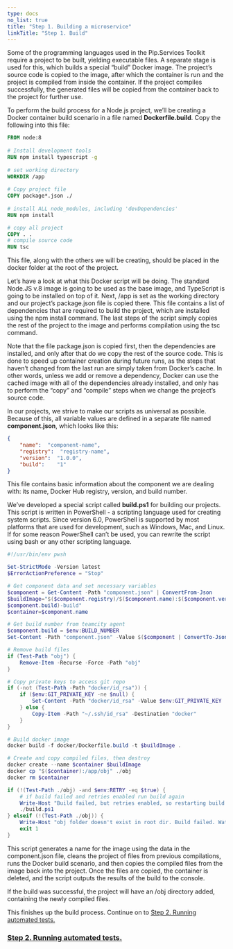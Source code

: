 ```yaml
---
type: docs
no_list: true
title: "Step 1. Building a microservice"
linkTitle: "Step 1. Build" 
---
```


Some of the programming languages used in the Pip.Services Toolkit require a project to be built, yielding executable files. A separate stage is used for this, which builds a special “build” Docker image. The project’s source code is copied to the image, after which the container is run and the project is compiled from inside the container. If the project compiles successfully, the generated files will be copied from the container back to the project for further use.

To perform the build process for a Node.js project, we’ll be creating a Docker container build scenario in a file named **Dockerfile.build**. Copy the following into this file:

```dockerfile
FROM node:8
‍
# Install development tools
RUN npm install typescript -g
‍
# set working directory
WORKDIR /app
‍
# Copy project file
COPY package*.json ./
‍
# install ALL node_modules, including 'devDependencies'
RUN npm install

# copy all project
COPY . .
# compile source code
RUN tsc

```

This file, along with the others we will be creating, should be placed in the docker folder at the root of the project.

Let’s have a look at what this Docker script will be doing. The standard Node.JS v.8 image is going to be used as the base image, and TypeScript is going to be installed on top of it. Next, /app is set as the working directory and our project’s package.json file is copied there. This file contains a list of dependencies that are required to build the project, which are installed using the npm install command. The last steps of the script simply copies the rest of the project to the image and performs compilation using the tsc command.

Note that the file package.json is copied first, then the dependencies are installed, and only after that do we copy the rest of the source code. This is done to speed up container creation during future runs, as the steps that haven’t changed from the last run are simply taken from Docker’s cache. In other words, unless we add or remove a dependency, Docker can use the cached image with all of the dependencies already installed, and only has to perform the “copy” and “compile” steps when we change the project’s source code.

In our projects, we strive to make our scripts as universal as possible. Because of this, all variable values are defined in a separate file named **component.json**, which looks like this:

```json
{
    "name":  "component-name",
    "registry":  "registry-name",
    "version":  "1.0.0",
    "build":    "1"
}

```

This file contains basic information about the component we are dealing with: its name, Docker Hub registry, version, and build number.

We’ve developed a special script called **build.ps1** for building our projects. This script is written in PowerShell - a scripting language used for creating system scripts. Since version 6.0, PowerShell is supported by most platforms that are used for development, such as Windows, Mac, and Linux. If for some reason PowerShell can’t be used, you can rewrite the script using bash or any other scripting language.

```ps1
#!/usr/bin/env pwsh

Set-StrictMode -Version latest
$ErrorActionPreference = "Stop"

# Get component data and set necessary variables
$component = Get-Content -Path "component.json" | ConvertFrom-Json
$buildImage="$($component.registry)/$($component.name):$($component.version)-$(
$component.build)-build"
$container=$component.name

# Get build number from teamcity agent
$component.build = $env:BUILD_NUMBER
Set-Content -Path "component.json" -Value $($component | ConvertTo-Json)

# Remove build files
if (Test-Path "obj") {
    Remove-Item -Recurse -Force -Path "obj"
}

# Copy private keys to access git repo
if (-not (Test-Path -Path "docker/id_rsa")) {
    if ($env:GIT_PRIVATE_KEY -ne $null) {
        Set-Content -Path "docker/id_rsa" -Value $env:GIT_PRIVATE_KEY
    } else {
        Copy-Item -Path "~/.ssh/id_rsa" -Destination "docker"
    }
}

# Build docker image
docker build -f docker/Dockerfile.build -t $buildImage .

# Create and copy compiled files, then destroy
docker create --name $container $buildImage
docker cp "$($container):/app/obj" ./obj
docker rm $container

if (!(Test-Path ./obj) -and $env:RETRY -eq $true) {
    # if build failed and retries enabled run build again
    Write-Host "Build failed, but retries enabled, so restarting build script again..."
    ./build.ps1
} elseif (!(Test-Path ./obj)) {
    Write-Host "obj folder doesn't exist in root dir. Build failed. Watch logs above."
    exit 1
}

```


This script generates a name for the image using the data in the component.json file, cleans the project of files from previous compilations, runs the Docker build scenario, and then copies the compiled files from the image back into the project. Once the files are copied, the container is deleted, and the script outputs the results of the build to the console.

If the build was successful, the project will have an /obj directory added, containing the newly compiled files.

This finishes up the build process. Continue on to [Step 2. Running automated tests.](../step2)

<span class="hide-title-link">

### [Step 2. Running automated tests.](../step2)

</span>
